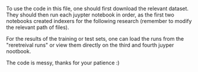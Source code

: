 To use the code in this file, one should first download the relevant dataset. They should then run each juypter notebook in order, as the first two notebooks created indexers for the following research (remember to modify the relevant path of files). 

For the results of the training or test sets, one can load the runs from the "reretreival runs" or view them directly on the third and fourth juyper nootbook.

The code is messy, thanks for your patience :)